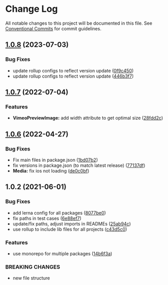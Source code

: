 # Change Log

All notable changes to this project will be documented in this file.
See [Conventional Commits](https://conventionalcommits.org) for commit guidelines.

## [1.0.8](https://github.com/joinbox/ui-components/compare/@joinbox/media@1.0.7...@joinbox/media@1.0.8) (2023-07-03)


### Bug Fixes

* update rollup configs to reflect version update ([0f9c450](https://github.com/joinbox/ui-components/commit/0f9c4504fd607c325aa0f337c1b36c46f2d48496))
* update rollup configs to reflect version update ([446b3f7](https://github.com/joinbox/ui-components/commit/446b3f7a6718d277efd7194345a23b90083026cb))





## [1.0.7](https://github.com/joinbox/ui-components/compare/@joinbox/media@1.0.6...@joinbox/media@1.0.7) (2022-07-04)


### Features

* **VimeoPreviewImage:** add width attribute to get optimal size ([28fdd2c](https://github.com/joinbox/ui-components/commit/28fdd2ccf1995093d1f71d6ef5b5e48339d4293c))





## [1.0.6](https://github.com/joinbox/ui-components/compare/@joinbox/media@1.0.2...@joinbox/media@1.0.6) (2022-04-27)


### Bug Fixes

* Fix main files in package.json ([1bd07b2](https://github.com/joinbox/ui-components/commit/1bd07b28a92881f499edac71e25453010bb2fe6c))
* fix versions in package.json (to match latest release) ([77137df](https://github.com/joinbox/ui-components/commit/77137df6758b2d39ee06941ba3e6a062c1f5b9e4))
* **Media:** fix ios not loading ([de0c0bf](https://github.com/joinbox/ui-components/commit/de0c0bfcda75fdf3d838181b8978ddedd22a6468))





## 1.0.2 (2021-06-01)


### Bug Fixes

* add lerna config for all packages ([8077be0](https://github.com/joinbox/ui-components/commit/8077be07d4cd1606f6f53913e78e70a79bb9f8f9))
* fix paths in test cases ([6e88ef7](https://github.com/joinbox/ui-components/commit/6e88ef74c44115b00db3343a7360c6b78ded90be))
* update/fix paths, adjust imports in READMEs ([25ab94c](https://github.com/joinbox/ui-components/commit/25ab94c55f7620fb4f10024c110757ca4f9969fb))
* use rollup to include lib files for all projects ([c43d5c0](https://github.com/joinbox/ui-components/commit/c43d5c04a7ef62d18ac8f7c56e4e88fffd32c133))


### Features

* use monorepo for multiple packages ([14b6f3a](https://github.com/joinbox/ui-components/commit/14b6f3af4e9950d649a6218ebede85d656403aa0))


### BREAKING CHANGES

* new file structure
